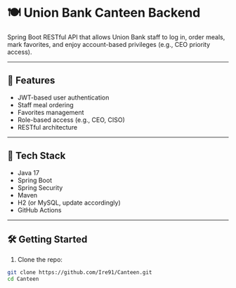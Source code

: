 # 🍽️ Union Bank Canteen Backend

Spring Boot RESTful API that allows Union Bank staff to log in, order meals, mark favorites, and enjoy account-based privileges (e.g., CEO priority access).

---

## 🚀 Features

- JWT-based user authentication
- Staff meal ordering
- Favorites management
- Role-based access (e.g., CEO, CISO)
- RESTful architecture

---

## 📂 Tech Stack

- Java 17
- Spring Boot
- Spring Security
- Maven
- H2 (or MySQL, update accordingly)
- GitHub Actions

---

## 🛠️ Getting Started

1. Clone the repo:
```bash
git clone https://github.com/Ire91/Canteen.git
cd Canteen
